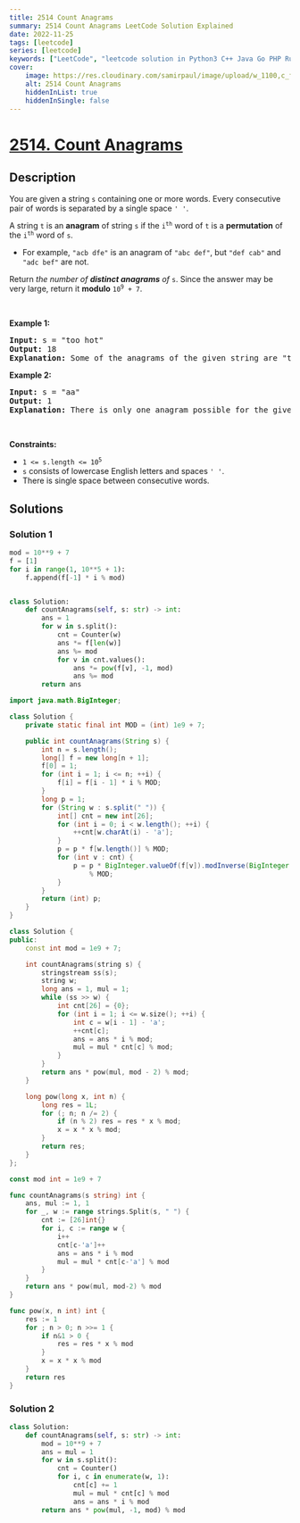 ```yaml
---
title: 2514 Count Anagrams
summary: 2514 Count Anagrams LeetCode Solution Explained
date: 2022-11-25
tags: [leetcode]
series: [leetcode]
keywords: ["LeetCode", "leetcode solution in Python3 C++ Java Go PHP Ruby Swift TypeScript Rust C# JavaScript C", "2514 Count Anagrams LeetCode Solution Explained in all languages"]
cover:
    image: https://res.cloudinary.com/samirpaul/image/upload/w_1100,c_fit,co_rgb:FFFFFF,l_text:Arial_75_bold:2514 Count Anagrams - Solution Explained/problem-solving.webp
    alt: 2514 Count Anagrams
    hiddenInList: true
    hiddenInSingle: false
---
```



# [2514. Count Anagrams](https://leetcode.com/problems/count-anagrams)


## Description

<p>You are given a string <code>s</code> containing one or more words. Every consecutive pair of words is separated by a single space <code>&#39; &#39;</code>.</p>

<p>A string <code>t</code> is an <strong>anagram</strong> of string <code>s</code> if the <code>i<sup>th</sup></code> word of <code>t</code> is a <strong>permutation</strong> of the <code>i<sup>th</sup></code> word of <code>s</code>.</p>

<ul>
	<li>For example, <code>&quot;acb dfe&quot;</code> is an anagram of <code>&quot;abc def&quot;</code>, but <code>&quot;def cab&quot;</code>&nbsp;and <code>&quot;adc bef&quot;</code> are not.</li>
</ul>

<p>Return <em>the number of <strong>distinct anagrams</strong> of </em><code>s</code>. Since the answer may be very large, return it <strong>modulo</strong> <code>10<sup>9</sup> + 7</code>.</p>

<p>&nbsp;</p>
<p><strong class="example">Example 1:</strong></p>

<pre>
<strong>Input:</strong> s = &quot;too hot&quot;
<strong>Output:</strong> 18
<strong>Explanation:</strong> Some of the anagrams of the given string are &quot;too hot&quot;, &quot;oot hot&quot;, &quot;oto toh&quot;, &quot;too toh&quot;, and &quot;too oht&quot;.
</pre>

<p><strong class="example">Example 2:</strong></p>

<pre>
<strong>Input:</strong> s = &quot;aa&quot;
<strong>Output:</strong> 1
<strong>Explanation:</strong> There is only one anagram possible for the given string.</pre>

<p>&nbsp;</p>
<p><strong>Constraints:</strong></p>

<ul>
	<li><code>1 &lt;= s.length &lt;= 10<sup>5</sup></code></li>
	<li><code>s</code> consists of lowercase English letters and spaces <code>&#39; &#39;</code>.</li>
	<li>There is single space between consecutive words.</li>
</ul>

## Solutions

### Solution 1

<!-- tabs:start -->

```python
mod = 10**9 + 7
f = [1]
for i in range(1, 10**5 + 1):
    f.append(f[-1] * i % mod)


class Solution:
    def countAnagrams(self, s: str) -> int:
        ans = 1
        for w in s.split():
            cnt = Counter(w)
            ans *= f[len(w)]
            ans %= mod
            for v in cnt.values():
                ans *= pow(f[v], -1, mod)
                ans %= mod
        return ans
```

```java
import java.math.BigInteger;

class Solution {
    private static final int MOD = (int) 1e9 + 7;

    public int countAnagrams(String s) {
        int n = s.length();
        long[] f = new long[n + 1];
        f[0] = 1;
        for (int i = 1; i <= n; ++i) {
            f[i] = f[i - 1] * i % MOD;
        }
        long p = 1;
        for (String w : s.split(" ")) {
            int[] cnt = new int[26];
            for (int i = 0; i < w.length(); ++i) {
                ++cnt[w.charAt(i) - 'a'];
            }
            p = p * f[w.length()] % MOD;
            for (int v : cnt) {
                p = p * BigInteger.valueOf(f[v]).modInverse(BigInteger.valueOf(MOD)).intValue()
                    % MOD;
            }
        }
        return (int) p;
    }
}
```

```cpp
class Solution {
public:
    const int mod = 1e9 + 7;

    int countAnagrams(string s) {
        stringstream ss(s);
        string w;
        long ans = 1, mul = 1;
        while (ss >> w) {
            int cnt[26] = {0};
            for (int i = 1; i <= w.size(); ++i) {
                int c = w[i - 1] - 'a';
                ++cnt[c];
                ans = ans * i % mod;
                mul = mul * cnt[c] % mod;
            }
        }
        return ans * pow(mul, mod - 2) % mod;
    }

    long pow(long x, int n) {
        long res = 1L;
        for (; n; n /= 2) {
            if (n % 2) res = res * x % mod;
            x = x * x % mod;
        }
        return res;
    }
};
```

```go
const mod int = 1e9 + 7

func countAnagrams(s string) int {
	ans, mul := 1, 1
	for _, w := range strings.Split(s, " ") {
		cnt := [26]int{}
		for i, c := range w {
			i++
			cnt[c-'a']++
			ans = ans * i % mod
			mul = mul * cnt[c-'a'] % mod
		}
	}
	return ans * pow(mul, mod-2) % mod
}

func pow(x, n int) int {
	res := 1
	for ; n > 0; n >>= 1 {
		if n&1 > 0 {
			res = res * x % mod
		}
		x = x * x % mod
	}
	return res
}
```

<!-- tabs:end -->

### Solution 2

<!-- tabs:start -->

```python
class Solution:
    def countAnagrams(self, s: str) -> int:
        mod = 10**9 + 7
        ans = mul = 1
        for w in s.split():
            cnt = Counter()
            for i, c in enumerate(w, 1):
                cnt[c] += 1
                mul = mul * cnt[c] % mod
                ans = ans * i % mod
        return ans * pow(mul, -1, mod) % mod
```

<!-- tabs:end -->

<!-- end -->
